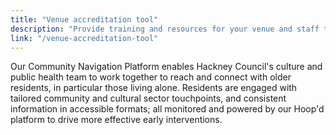 ```yaml
---
title: "Venue accreditation tool"
description: "Provide training and resources for your venue and staff to become accredited in accessibility and service standards."
link: "/venue-accreditation-tool"
---
```


Our Community Navigation Platform enables Hackney Council's culture and public health team to work together to reach and connect with older residents, in particular those living alone. Residents are engaged with tailored community and cultural sector touchpoints, and consistent information in accessible formats; all monitored and powered by our Hoop'd platform to drive more effective early interventions.